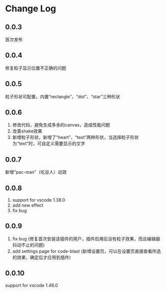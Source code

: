 # Change Log
## 0.0.3 
首次发布
## 0.0.4 
修复粒子显示位置不正确的问题
## 0.0.5 
粒子形状可配置，内置“rectangle”、“dot”、“star”三种形状
## 0.0.6
  1. 修改代码，避免生成多余的canvas，造成性能问题
  2. 改善shake效果
  3. 新增粒子形状，新增了“heart”、“text”两种形状，当选择粒子形状为“text”时，可自定义需要显示的文字

## 0.0.7
新增“pac-man”（吃豆人）动效

## 0.0.8
  1. support for vscode 1.38.0
  2. add new effect
  3. fix bug

## 0.0.9
  1. fix bug (修复首次安装该插件的用户，插件启用后没有粒子效果，而且编辑器抖动不止的问题)
  2. add settings page for code-blast (新增设置页，可以在设置页直接查看所选的效果，确定后才应用到插件)

## 0.0.10
support for vscode 1.46.0